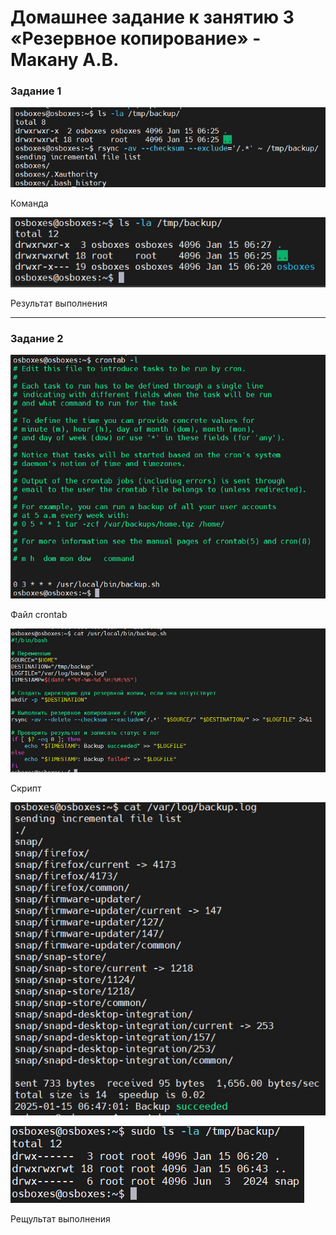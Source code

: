 # Домашнее задание к занятию 3 «Резервное копирование» - Макану А.В.


### Задание 1

![Задание 1](img/task1-command.jpg)

Команда

![Задание 1](img/task1-result.jpg)

Результат выполнения

---

### Задание 2

![Задание 2](img/task2-crontab.jpg)

Файл crontab

![Задание 2](img/task2-script.jpg)

Скрипт

![Задание 2](img/task2-backup.jpg)

![Задание 2](img/task2-backup-result.jpg)

Рещультат выполнения